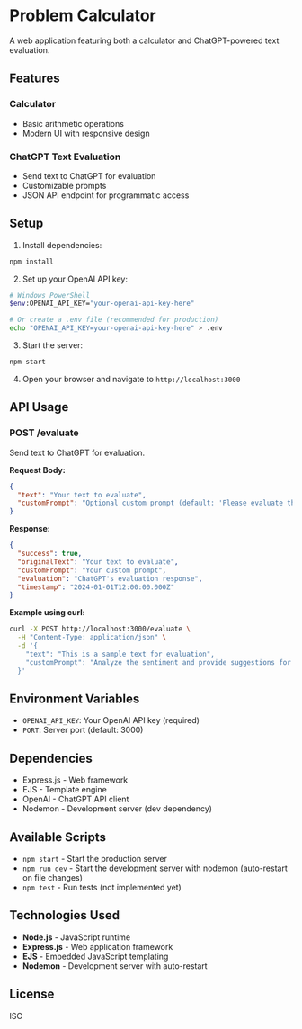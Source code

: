 # Problem Calculator

A web application featuring both a calculator and ChatGPT-powered text evaluation.

## Features

### Calculator

- Basic arithmetic operations
- Modern UI with responsive design

### ChatGPT Text Evaluation

- Send text to ChatGPT for evaluation
- Customizable prompts
- JSON API endpoint for programmatic access

## Setup

1. Install dependencies:

```bash
npm install
```

2. Set up your OpenAI API key:

```bash
# Windows PowerShell
$env:OPENAI_API_KEY="your-openai-api-key-here"

# Or create a .env file (recommended for production)
echo "OPENAI_API_KEY=your-openai-api-key-here" > .env
```

3. Start the server:

```bash
npm start
```

4. Open your browser and navigate to `http://localhost:3000`

## API Usage

### POST /evaluate

Send text to ChatGPT for evaluation.

**Request Body:**

```json
{
  "text": "Your text to evaluate",
  "customPrompt": "Optional custom prompt (default: 'Please evaluate the following text and provide a detailed analysis:')"
}
```

**Response:**

```json
{
  "success": true,
  "originalText": "Your text to evaluate",
  "customPrompt": "Your custom prompt",
  "evaluation": "ChatGPT's evaluation response",
  "timestamp": "2024-01-01T12:00:00.000Z"
}
```

**Example using curl:**

```bash
curl -X POST http://localhost:3000/evaluate \
  -H "Content-Type: application/json" \
  -d '{
    "text": "This is a sample text for evaluation",
    "customPrompt": "Analyze the sentiment and provide suggestions for improvement:"
  }'
```

## Environment Variables

- `OPENAI_API_KEY`: Your OpenAI API key (required)
- `PORT`: Server port (default: 3000)

## Dependencies

- Express.js - Web framework
- EJS - Template engine
- OpenAI - ChatGPT API client
- Nodemon - Development server (dev dependency)

## Available Scripts

- `npm start` - Start the production server
- `npm run dev` - Start the development server with nodemon (auto-restart on file changes)
- `npm test` - Run tests (not implemented yet)

## Technologies Used

- **Node.js** - JavaScript runtime
- **Express.js** - Web application framework
- **EJS** - Embedded JavaScript templating
- **Nodemon** - Development server with auto-restart

## License

ISC
